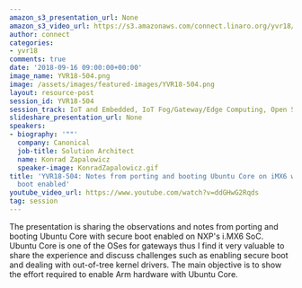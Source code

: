 ```yaml
---
amazon_s3_presentation_url: None
amazon_s3_video_url: https://s3.amazonaws.com/connect.linaro.org/yvr18/videos/yvr18-504.mp4
author: connect
categories:
- yvr18
comments: true
date: '2018-09-16 09:00:00+00:00'
image_name: YVR18-504.png
image: /assets/images/featured-images/YVR18-504.png
layout: resource-post
session_id: YVR18-504
session_track: IoT and Embedded, IoT Fog/Gateway/Edge Computing, Open Source Development
slideshare_presentation_url: None
speakers:
- biography: '""'
  company: Canonical
  job-title: Solution Architect
  name: Konrad Zapalowicz
  speaker-image: KonradZapalowicz.gif
title: 'YVR18-504: Notes from porting and booting Ubuntu Core on iMX6 with secure
  boot enabled'
youtube_video_url: https://www.youtube.com/watch?v=ddGHwG2Rqds
tag: session
---
```


The presentation is sharing the observations and notes from porting and booting Ubuntu Core with secure boot enabled on NXP's i.MX6 SoC. Ubuntu Core is one of the OSes for gateways thus I find it very valuable to share the experience and discuss challenges such as enabling secure boot and dealing with out-of-tree kernel drivers. The main objective is to show the effort required to enable Arm hardware with Ubuntu Core.
